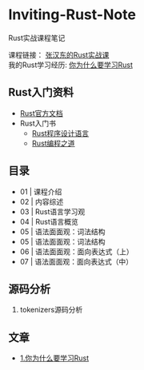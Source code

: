 # Inviting-Rust-Note

Rust实战课程笔记  

  
课程链接： [张汉东的Rust实战课](https://time.geekbang.org/course/intro/100060601)  
我的Rust学习经历: [你为什么要学习Rust](https://mp.weixin.qq.com/s/WS2kikpuHKGxPJ_UBfYhgg)  


## Rust入门资料

- [Rust官方文档](https://prev.rust-lang.org/zh-CN/documentation.html)  
- Rust入门书  
    - [Rust程序设计语言](https://union-click.jd.com/jdc?e=&p=AyIGZRprFQEaAVUcXBQyVlgNRQQlW1dCFFlQCxxKQgFHREkdSVJKSQVJHFRXFk9FUlpGQUpLCVBaTFhbXQtWVmpSWRtYHQQSAFIaa2d8Un00fSRjZ3VDN34ndHFhYxRpAUMOHjdUK1sUAxAHVxNYFgsiN1Uca0NsEgZUGloUBxYAUitaJQIVBlUaWhACGgNcGlMlBRIOZUAOe1ZyTjx4J11pamAFXWslMhE3ZStbJQEiRTtMWxxXEVdRHQ5GBBYCARoLHFdFVwBPXEcBQg4HTFISAiIFVBpfHA%3D%3D)    
    - [Rust编程之道](https://union-click.jd.com/jdc?e=&p=AyIGZRprFQEXAV0eWxEyVlgNRQQlW1dCFFlQCxxKQgFHREkdSVJKSQVJHFRXFk9FUlpGQUpLCVBaTFhbXQtWVmpSWRtYEAQaAlUfa21hdA8ybCR0YhBHXW0ya3lgAgFDC0MOHjdUK1sUAxAHVxNYFgsiN1Uca0NsEgZUGloUBxICVitaJQIVBlUaWhACEQFSGF4lBRIOZUAOe1ZyTjx4J11pamAFXWslMhE3ZStbJQEiRTsYCEUAFQJUGFsVChQCBhlfHFYXBFxMW0ZQRQMFE1kSViIFVBpfHA%3D%3D)  


## 目录

- 01 | 课程介绍
- 02 | 内容综述
- 03 | Rust语言学习观
- 04 | Rust语言概览
- 05 | 语法面面观：词法结构
- 05 | 语法面面观：词法结构
- 06 | 语法面面观：面向表达式（上）
- 07 | 语法面面观：面向表达式（中）


## 源码分析

1. tokenizers源码分析

## 文章

 - [1.你为什么要学习Rust](https://mp.weixin.qq.com/s/WS2kikpuHKGxPJ_UBfYhgg)


